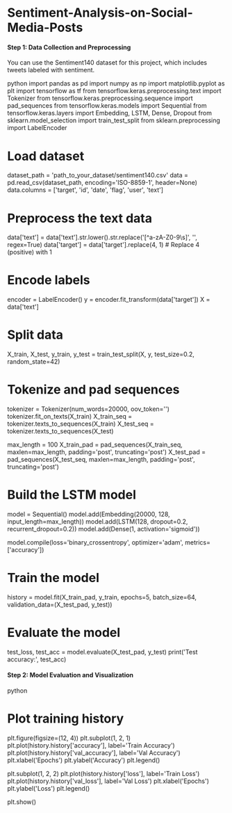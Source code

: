 # Sentiment-Analysis-on-Social-Media-Posts
#### Step 1: Data Collection and Preprocessing
You can use the Sentiment140 dataset for this project, which includes tweets labeled with sentiment.

python
import pandas as pd
import numpy as np
import matplotlib.pyplot as plt
import tensorflow as tf
from tensorflow.keras.preprocessing.text import Tokenizer
from tensorflow.keras.preprocessing.sequence import pad_sequences
from tensorflow.keras.models import Sequential
from tensorflow.keras.layers import Embedding, LSTM, Dense, Dropout
from sklearn.model_selection import train_test_split
from sklearn.preprocessing import LabelEncoder

# Load dataset
dataset_path = 'path_to_your_dataset/sentiment140.csv'
data = pd.read_csv(dataset_path, encoding='ISO-8859-1', header=None)
data.columns = ['target', 'id', 'date', 'flag', 'user', 'text']

# Preprocess the text data
data['text'] = data['text'].str.lower().str.replace('[^a-zA-Z0-9\s]', '', regex=True)
data['target'] = data['target'].replace(4, 1)  # Replace 4 (positive) with 1

# Encode labels
encoder = LabelEncoder()
y = encoder.fit_transform(data['target'])
X = data['text']

# Split data
X_train, X_test, y_train, y_test = train_test_split(X, y, test_size=0.2, random_state=42)

# Tokenize and pad sequences
tokenizer = Tokenizer(num_words=20000, oov_token='<OOV>')
tokenizer.fit_on_texts(X_train)
X_train_seq = tokenizer.texts_to_sequences(X_train)
X_test_seq = tokenizer.texts_to_sequences(X_test)

max_length = 100
X_train_pad = pad_sequences(X_train_seq, maxlen=max_length, padding='post', truncating='post')
X_test_pad = pad_sequences(X_test_seq, maxlen=max_length, padding='post', truncating='post')

# Build the LSTM model
model = Sequential()
model.add(Embedding(20000, 128, input_length=max_length))
model.add(LSTM(128, dropout=0.2, recurrent_dropout=0.2))
model.add(Dense(1, activation='sigmoid'))

model.compile(loss='binary_crossentropy', optimizer='adam', metrics=['accuracy'])

# Train the model
history = model.fit(X_train_pad, y_train, epochs=5, batch_size=64, validation_data=(X_test_pad, y_test))

# Evaluate the model
test_loss, test_acc = model.evaluate(X_test_pad, y_test)
print('Test accuracy:', test_acc)


#### Step 2: Model Evaluation and Visualization
python
# Plot training history
plt.figure(figsize=(12, 4))
plt.subplot(1, 2, 1)
plt.plot(history.history['accuracy'], label='Train Accuracy')
plt.plot(history.history['val_accuracy'], label='Val Accuracy')
plt.xlabel('Epochs')
plt.ylabel('Accuracy')
plt.legend()

plt.subplot(1, 2, 2)
plt.plot(history.history['loss'], label='Train Loss')
plt.plot(history.history['val_loss'], label='Val Loss')
plt.xlabel('Epochs')
plt.ylabel('Loss')
plt.legend()

plt.show()
